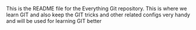 This is the README file for the Everything Git repository. This is where we learn GIT and also keep the GIT tricks and other related configs very handy and will be used for learning GIT better